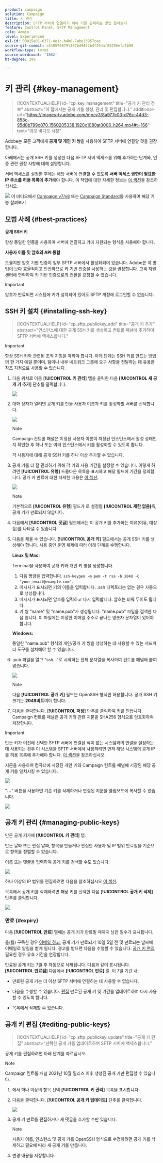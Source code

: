 ```yaml
---
product: campaign
solution: Campaign
title: 키 관리
description: SFTP 서버에 연결하기 위해 키를 관리하는 방법 알아보기
feature: Control Panel, SFTP Management
role: Admin
level: Experienced
exl-id: 03815e01-6371-4e1c-b4b8-7abe25957cee
source-git-commit: a3485766791387bd9422b4f29daf86296efafb98
workflow-type: tm+mt
source-wordcount: '1082'
ht-degree: 38%

---
```


# 키 관리 {#key-management}

>[!CONTEXTUALHELP]
>id="cp_key_management"
>title="공개 키 관리 정보"
>abstract="이 탭에서는 공개 키를 생성, 관리 및 편집합니다."
>additional-url="https://images-tv.adobe.com/mpcv3/8a977e03-d76c-44d3-853c-95d0b799c870_1560205338.1920x1080at3000_h264.mp4#t=166" text="데모 비디오 시청"

Adobe는 모든 고객에게 **공개 및 개인 키 쌍**&#x200B;을 사용하여 SFTP 서버에 연결할 것을 권장합니다.

아래에서는 공개 SSH 키를 생성한 다음 SFTP 서버 액세스를 위해 추가하는 단계와, 인증 관련 권장 사항에 대해 설명합니다.

서버 액세스를 설정한 후에는 해당 서버에 연결할 수 있도록 **서버 액세스 권한이 필요한 IP 주소를 허용 목록에 추가**&#x200B;해야 합니다. 이 작업에 대한 자세한 정보는 [이 섹션](../../instances-settings/using/ip-allow-listing-instance-access.md)을 참조하십시오.

![](assets/do-not-localize/how-to-video.png) 이 비디오에서 [Campaign v7/v8](https://experienceleague.adobe.com/docs/campaign-classic-learn/control-panel/sftp-management/generate-ssh-key.html#sftp-management) 또는 [Campaign Standard](https://experienceleague.adobe.com/docs/campaign-standard-learn/control-panel/sftp-management/generate-ssh-key.html#sftp-management)를 사용하여 해당 기능 살펴보기

## 모범 사례 {#best-practices}

**공개 SSH 키**

항상 동일한 인증을 사용하여 서버에 연결하고 키에 지원되는 형식을 사용해야 합니다.

**사용자 이름 및 암호와 API 통합**

드물지만 암호 기반 인증이 일부 SFTP 서버에서 활성화되어 있습니다. Adobe은 이 방법이 보다 효율적이고 안전하므로 키 기반 인증을 사용하는 것을 권장합니다. 고객 지원 센터에 연락하여 키 기반 인증으로의 전환을 요청할 수 있습니다.

>[!IMPORTANT]
>
>암호가 만료되면 시스템에 키가 설치되어 있어도 SFTP 계정에 로그인할 수 없습니다.

## SSH 키 설치 {#installing-ssh-key}

>[!CONTEXTUALHELP]
>id="cp_sftp_publickey_add"
>title="공개 키 추가"
>abstract="인스턴스에 대한 공개 SSH 키를 생성하고 컨트롤 패널에 추가하여 SFTP 서버에 액세스합니다."

>[!IMPORTANT]
>
>항상 SSH 키와 관련된 조직 지침을 따라야 합니다. 아래 단계는 SSH 키를 만드는 방법의 한 가지 예일 뿐이며, 팀이나 내부 네트워크 그룹에 요구 사항을 전달하는 데 유용한 참조 지점으로 사용할 수 있습니다.

1. 다음 위치로 이동 **[!UICONTROL 키 관리]** 탭을 클릭한 다음 **[!UICONTROL 새 공개 키 추가]** 단추를 클릭합니다.

   ![](assets/key0.png)

1. 대화 상자가 열리면 공개 키를 만들 사용자 이름과 키를 활성화할 서버를 선택합니다.

   ![](assets/key1.png)

   >[!NOTE]
   >
   >Campaign 컨트롤 패널은 지정된 사용자 이름이 지정된 인스턴스에서 활성 상태인지 확인한 후 하나 또는 여러 인스턴스에서 키를 활성화할 수 있도록 합니다.
   >
   >각 사용자에 대해 공개 SSH 키를 하나 이상 추가할 수 있습니다.

1. 공개 키를 더 잘 관리하기 위해 각 키의 사용 기간을 설정할 수 있습니다. 이렇게 하려면 **[!UICONTROL 유형]** 드롭다운 목록을 표시하고 해당 필드에 기간을 정의합니다. 공개 키 만료에 대한 자세한 내용은 [이 섹션](#expiry).

   ![](assets/key_expiry.png)

   >[!NOTE]
   >
   >기본적으로 **[!UICONTROL 유형]** 필드가 로 설정됨 **[!UICONTROL 제한 없음]**&#x200B;즉, 공개 키가 만료되지 않습니다.

1. 다음에서 **[!UICONTROL 댓글]** 필드에서는 이 공개 키를 추가하는 이유(이유, 대상 등)를 나타낼 수 있습니다.

1. 다음을 채울 수 있습니다. **[!UICONTROL 공개 키]** 필드에서는 공개 SSH 키를 생성해야 합니다. 사용 중인 운영 체제에 따라 아래 단계를 수행합니다.

   **Linux 및 Mac:**

   Terminal을 사용하여 공개 키와 개인 키 쌍을 생성합니다.
   1. 다음 명령을 입력합니다. `ssh-keygen -m pem -t rsa -b 2048 -C "your_email@example.com"`.
   1. 메시지가 표시되면 키의 이름을 입력합니다. .ssh 디렉토리는 없는 경우 자동으로 생성됩니다.
   1. 메시지가 표시되면 암호를 입력하고 다시 입력합니다. 암호는 비워 두어도 됩니다.
   1. 키 쌍 &quot;name&quot; 및 &quot;name.pub&quot;가 생성됩니다. &quot;name.pub&quot; 파일을 검색한 다음 엽니다. 이 파일에는 지정한 이메일 주소로 끝나는 영숫자 문자열이 있어야 합니다.

   **Windows:**

   동일한 &quot;name.pub&quot; 형식의 개인/공개 키 쌍을 생성하는 데 사용할 수 있는 서드파티 도구를 설치해야 할 수 있습니다.

1. .pub 파일을 열고 &quot;ssh...&quot;로 시작하는 전체 문자열을 복사하여 컨트롤 패널에 붙여넣습니다.

   ![](assets/publickey.png)

   >[!NOTE]
   >
   >다음 **[!UICONTROL 공개 키]** 필드는 OpenSSH 형식만 허용합니다. 공개 SSH 키 크기는 **2048비트**&#x200B;여야 합니다.

1. 다음을 클릭합니다. **[!UICONTROL 저장]** 단추를 클릭하여 키를 만듭니다. Campaign 컨트롤 패널은 공개 키와 관련 지문을 SHA256 형식으로 암호화하여 저장합니다.

>[!IMPORTANT]
>
>만든 키가 이전에 선택한 SFTP 서버에 연결된 적이 없는 시스템과의 연결을 설정하는 데 사용되는 경우 이 시스템을 SFTP 서버에서 사용하려면 먼저 해당 시스템의 공개 IP를 허용 목록에 추가해야 합니다. [이 섹션](ip-range-allow-listing.md)을 참조하십시오.

지문을 사용하여 컴퓨터에 저장된 개인 키와 Campaign 컨트롤 패널에 저장된 해당 공개 키를 일치시킬 수 있습니다.

![](assets/fingerprint_compare.png)

&quot;**...**&quot; 버튼을 사용하면 기존 키를 삭제하거나 연결된 지문을 클립보드에 복사할 수 있습니다.

![](assets/key_options.png)

## 공개 키 관리 {#managing-public-keys}

만든 공개 키가에 **[!UICONTROL 키 관리]** 탭.

만든 날짜 또는 편집 날짜, 항목을 만들거나 편집한 사용자 및 IP 범위 만료일을 기준으로 항목을 정렬할 수 있습니다.

이름 또는 댓글을 입력하여 공개 키를 검색할 수도 있습니다.

![](assets/control_panel_key_management_sort.png)

하나 이상의 IP 범위를 편집하려면 다음을 참조하십시오 [이 섹션](#editing-public-keys).

목록에서 공개 키를 삭제하려면 해당 키를 선택한 다음 **[!UICONTROL 공개 키 삭제]** 단추를 클릭합니다.

![](assets/control_panel_delete_key.png)

### 만료 {#expiry}

다음 **[!UICONTROL 만료]** 열에는 공개 키가 만료될 때까지 남은 일수가 표시됩니다.

을(를) 구독한 경우 [이메일 경고](../../performance-monitoring/using/email-alerting.md), 공개 키가 만료되기 10일 5일 전 및 만료되는 날짜에 이메일로 알림을 받게 됩니다. 경고를 받으면 다음을 수행할 수 있습니다. [공개 키 편집](#editing-public-keys) 필요한 경우 유효 기간을 연장합니다.

만료된 공개 키는 7일 후 자동으로 삭제됩니다. 다음과 같이 표시됩니다. **[!UICONTROL 만료됨]** 다음에서 **[!UICONTROL 만료]** 열. 이 7일 기간 내:

* 만료된 공개 키는 더 이상 SFTP 서버에 연결하는 데 사용할 수 없습니다.

* 다음을 수행할 수 있습니다. [편집](#editing-public-keys) 만료된 공개 키 및 기간을 업데이트하여 다시 사용할 수 있도록 합니다.

* 목록에서 삭제할 수 있습니다.

## 공개 키 편집 {#editing-public-keys}

>[!CONTEXTUALHELP]
>id="cp_sftp_publickey_update"
>title="공개 키 편집"
>abstract="선택한 공개 키를 업데이트하여 SFTP 서버에 액세스합니다."

공개 키를 편집하려면 아래 단계를 따르십시오.

>[!NOTE]
>
>Campaign 컨트롤 패널 2021년 10월 릴리스 이후 생성된 공개 키만 편집할 수 있습니다.

1. 에서 하나 이상의 항목 선택 **[!UICONTROL 키 관리]** 목록을 표시합니다.
1. 다음을 클릭합니다. **[!UICONTROL 공개 키 업데이트]** 단추를 클릭합니다.

   ![](assets/control_panel_edit_key.png)

1. 공개 키 만료를 편집하거나 새 댓글을 추가할 수만 있습니다.

   >[!NOTE]
   >
   >사용자 이름, 인스턴스 및 공개 키를 OpenSSH 형식으로 수정하려면 공개 키를 삭제하고 필요에 따라 새 공개 키를 만듭니다.

1. 변경 내용을 저장합니다.
